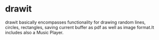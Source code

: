 # drawit
drawit basically encompasses functionality for drawing random lines, circles, rectangles, saving current buffer as pdf as well as image format.It includes also a Music Player.
